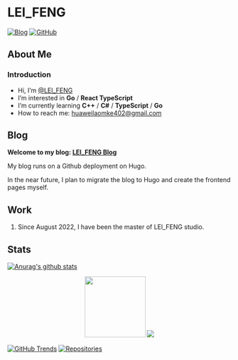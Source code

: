 # LEl_FENG

[![Blog](https://img.shields.io/badge/Blog-ahdark.com-%231D7EA7.svg?logo=wordpress&logoColor=white)](https://blog.xpdbk.com)
[![GitHub](https://img.shields.io/badge/GitHub-AHdark-%2312100E.svg?logo=Github&logoColor=white)](https://github.com/1x000)

## About Me

### Introduction

-  Hi, I’m [@LEl_FENG](https://blog.xpdbk.com)
-  I’m interested in **Go** / **React TypeScript**
-  I’m currently learning **C++** / **C#** / **TypeScript** / **Go**
-  How to reach me: huaweilaomke402@gmail.com

## Blog

**Welcome to my blog: [LEl_FENG Blog](https://blog.xpdbk.com)**

My blog runs on a Github deployment on Hugo. 

In the near future, I plan to migrate the blog to Hugo and create the frontend pages myself.

## Work

1. Since August 2022, I have been the master of LEl_FENG studio.

## Stats

[![Anurag's github stats](https://github-readme-stats.vercel.app/api?username=1x000)](https://github.com/anuraghazra/github-readme-stats)

<div align="center"> <img height="137px" src="https://github-readme-stats.vercel.app/api?username<div align="center"> <img src="https://stats.justsong.cn/api/bilibili/?id=698092884"> </div>

[![GitHub Trends](https://api.githubtrends.io/user/svg/1x000/langs?time_range=one_year&include_private=True&theme=classic)](https://api.githubtrends.io/user/svg/AH-dark/langs?time_range=one_year&include_private=True&theme=classic)
[![Repositories](https://api.githubtrends.io/user/svg/1x000/repos?time_range=one_year&include_private=True&theme=classic)](https://api.githubtrends.io/user/svg/AH-dark/repos?time_range=one_year&include_private=True&theme=classic)
